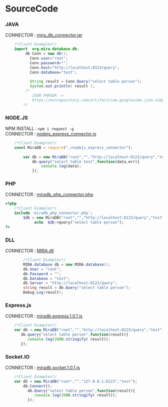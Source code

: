 #  SourceCode 

### JAVA
CONNECTOR : [mira_db_connector.jar][4]
```java
    /*Client Examples*/
    import  org.mira.database.db;
	     db Conn = new db();
	   	   Conn.user="root";
	   	   Conn.password="";
		   Conn.host="http://localhost:8123/query";
		   Conn.database="test";
		   
		   String result = Conn.Query("select table person");
		   System.out.println( result );
         /*
            JSON PARSER -> 
            https://mvnrepository.com/artifact/com.googlecode.json-simple/json-simple
        */
```

### NODE.JS 
NPM INSTALL :  ```npm i request -g``` <br>
CONNECTOR   :  [nodejs_express_connector.js][3]
```js
    /*Client Examples*/
    const MiraDB = require("./nodejs_express_connector");
        
        var db = new MiraDB("root","","http://localhost:8123/query","test");   
            db.query("select table test",function(data,err){
                console.log(data);
            });
```


### PHP 
CONNECTOR : [miradb_php_connector.php][2]
```php
<?php
    /*Client Examples*/
    include 'miradb_php_connector.php';
        $db = new MiraDB("root","","http://localhost:8123/query","test");
             echo  $db->query("select table person");
?>
```

### DLL 
CONNECTOR : [MIRA.dll][6]
```c#
        /*Client Examples*/
        MIRA.database db = new MIRA.database();
        db.User = "root";
        db.Password = "";
        db.Database = "test";
        db.Server = "http://localhost:8123/query";
        string result = db.Query("select table person");
        Debug.Log(result);
```

### Express.js 
CONNECTOR : [miradb.express.1.0.1.js][5]
```js
    /*Client Examples*/
    var db = new MiraDB("root","","http://localhost:8123/query","test");      
       db.query("select table person",function(result){
          console.log(JSON.stringify( result));
       });    
```

### Socket.IO 
CONNECTOR :  [miradb.socket.1.0.1.js][1]
```js    
    /*Client Examples*/   
    var db = new MiraDB("root","","127.0.0.1:8123","test");               
        db.Connect();
          db.Query("select table person",function(result){
             console.log(JSON.stringify( result));
          });     
```


[1]: Socket/miradb.socket.1.0.1.js "miradb.socket.1.0.1.js"
[2]: PHP/miradb_php_connector.php "miradb_php_connector.php"
[3]: Nodejs/nodejs_express_connector.js "nodejs_express_connector.js"
[4]: java/mira_db_connector.jar "mira_db_connector.jar"
[5]: Express/miradb.express.1.0.1.js "miradb.express.1.0.1.js"
[6]: DLL/MIRA.dll "MIRA.dll"